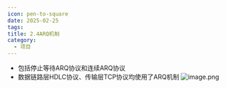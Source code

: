 ```yaml
---
icon: pen-to-square
date: 2025-02-25
tags: 
title: 2.4ARQ机制
category:
  - 项目
---
```

- 包括停止等待ARQ协议和连续ARQ协议
- 数据链路层HDLC协议、传输层TCP协议均使用了ARQ机制
![image.png](https://cdn.jsdelivr.net/gh/fakeppa/blog-img/20250225205614.png)


